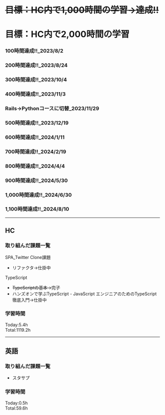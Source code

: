 # ~~目標：HC内で1,000時間の学習→達成!!~~
# 目標：HC内で2,000時間の学習
### 100時間達成!!_2023/8/2
### 200時間達成!!_2023/8/24
### 300時間達成!!_2023/10/4
### 400時間達成!!_2023/11/3
### Rails→Pythonコースに切替_2023/11/29
### 500時間達成!!_2023/12/19
### 600時間達成!!_2024/1/11
### 700時間達成!!_2024/2/19
### 800時間達成!!_2024/4/4
### 900時間達成!!_2024/5/30
### 1,000時間達成!!_2024/6/30
### 1,100時間達成!!_2024/8/10

------------------------------------------
## HC
### 取り組んだ課題一覧
SPA_Twitter Clone課題
- リファクタ→仕掛中

TypeScript
- ~~TypeScriptの基本→完了~~
- ハンズオンで学ぶTypeScript - JavaScript エンジニアのためのTypeScript徹底入門→仕掛中

### 学習時間
Today:5.4h<br>
Total:1119.2h

------------------------------------------
## 英語
### 取り組んだ課題一覧
- スタサプ

### 学習時間
Today:0.5h<br>
Total:59.6h